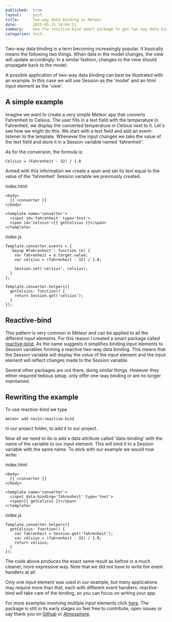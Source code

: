 ```yaml
---
published:  true
layout:     post
title:      Two-way data binding in Meteor
date:       2015-05-15 14:04:11
summary:    Use the reactive-bind smart package to get two way data binding in your Meteor app.
categories: tech
---
```


Two-way data binding is a term becoming increasingly popular. It basically means the following two things. When data in the model changes, the view will update accordingly. In a similar fashion, changes to the view should propagate back to the model.

A possible application of two-way data binding can best be illustrated with an example. In this case we will use Session as the 'model' and an html input element as the 'view'.

## A simple example

Imagine we want to create a very simple Meteor app that converts Fahrenheit to Celsius. The user fills in a text field with the temperature in Fahrenheit, 
we display the converted temperature in Celsius next to it.
Let's see how we might do this. We start with a text field and add an event-listener to the template. Whenever the input changes 
we take the value of the text field and store it in a Session variable named 'fahrenheit'.

As for the conversion, the formula is:  

`Celsius = (Fahrenheit - 32) / 1.8` 

Armed with this information we create a span and set its text equal to the value of the 'fahrenheit' Session variable we previously created.

index.html
```
<body>
  {{ >converter }}
</body>

<template name='converter'>
  <input id='fahrenheit' type='text'>
  <span id='celsius'>{{ getCelsius }}</span>
</template>
```

index.js
```
Template.converter.events = {
  'keyup #fahrenheit': function (e) {
    var fahrenheit = e.target.value;
    var celsius = (fahrenheit - 32) / 1.8;
    
    Session.set('celsius', celsius);
  }
};

Template.converter.helpers({
  getCelsius: function() {
    return Session.get('celsius');
  }
});
```

## Reactive-bind

This pattern is very common in Meteor and can be applied to all the different input elements. For this reason I created a smart package called [reactive-bind](https://atmospherejs.com/nov1n/reactive-bind). As the name suggests it simplifies binding input elements to Session variables forming a reactive two-way data binding. This means that the Session variable will display the value of the input element and the input element will reflect changes made to the Session variable.

Several other packages are out there, doing similar things. However they either required tedious setup, only offer one-way binding or are no longer maintained.

## Rewriting the example
To use reactive-bind we type

`meteor add nov1n:reactive-bind`

in our project folder, to add it to our project.

Now all we need to do is add a data attribute called 'data-binding' with the name of the variable to our input element. This will bind it to a Session variable with the same name. To stick with our example we would now write:

index.html
```
<body>
  {{ >converter }}
</body>

<template name='converter'>
  <input data-binding='fahrenheit' type='text'>
  <span>{{ getCelsius }}</span>
</template>
```

index.js
```
Template.converter.helpers({
  getCelsius: function() {
    var fahrenheit = Session.get('fahrenheit');
    var celsius = (fahrenheit - 32) / 1.8;
    return celsius;
  }
});
```

The code above produces the exact same result as before in a much cleaner, more expressive way. Note that we did not have to write the event handlers at all. 

Only one input element was used in our example, but many applications may require more than that, each with different event handlers. reactive-bind will take care of the binding, so you can focus on writing your app.

For more examples involving multiple input elements click [here](http://reactive-bind-demo.meteor.com/).
The package is still in its early stages so feel free to contribute, open issues or say thank you on [Github](https://github.com/nov1n/reactive-bind/) or [Atmosphere](https://atmospherejs.com/nov1n/reactive-bind).


